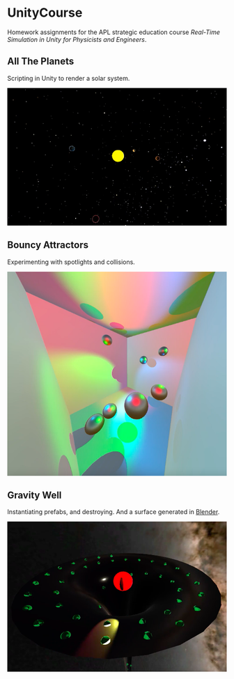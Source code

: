 # UnityCourse
Homework assignments for the APL strategic education course _Real-Time Simulation in Unity for Physicists and Engineers_.

## All The Planets
Scripting in Unity to render a solar system.

[![Planets](assets/AllThePlanets.png)](https://www.youtube.com/watch?v=s8wGMQjdCpY)

## Bouncy Attractors
Experimenting with spotlights and collisions.

[![Bouncy](assets/BouncyAttractors.png)](https://www.youtube.com/watch?v=i0EKXJQaJZg)

## Gravity Well
Instantiating prefabs, and destroying. And a surface generated in [Blender](https://www.blender.org).

[![Gravity Well](assets/GravityWell.png)](https://www.youtube.com/watch?v=6e7GqcOHLlE)
